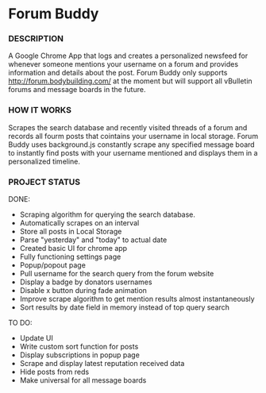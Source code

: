 # Forum Buddy
 
### DESCRIPTION
 
A Google Chrome App that logs and creates a personalized newsfeed for whenever someone mentions your username on a forum and provides information and details about the post. Forum Buddy only supports http://forum.bodybuilding.com/ at the moment but will support all vBulletin forums and message boards in the future.

### HOW IT WORKS

Scrapes the search database and recently visited threads of a forum and records all fourm posts that cointains your username in local storage. Forum Buddy uses background.js constantly scrape any specified message board to instantly find posts with your username mentioned and displays them in a personalized timeline. 

 
### PROJECT STATUS    
 
DONE:
- Scraping algorithm for querying the search database.
- Automatically scrapes on an interval
- Store all posts in Local Storage
- Parse "yesterday" and "today" to actual date
- Created basic UI for chrome app
- Fully functioning settings page
- Popup/popout page
- Pull username for the search query from the forum website
- Display a badge by donators usernames
- Disable x button during fade animation
- Improve scrape algorithm to get mention results almost instantaneously
- Sort results by date field in memory instead of top query search

TO DO:
- Update UI
- Write custom sort function for posts
- Display subscriptions in popup page
- Scrape and display latest reputation received data
- Hide posts from reds
- Make universal for all message boards
 
